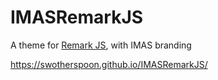 # IMASRemarkJS

A theme for [Remark JS](https://remarkjs.com), with IMAS branding

https://swotherspoon.github.io/IMASRemarkJS/
